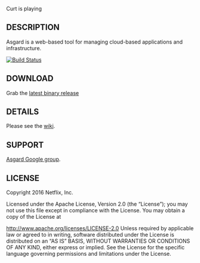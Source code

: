 Curt is playing
## DESCRIPTION

Asgard is a web-based tool for managing cloud-based applications and infrastructure.

[![Build Status](https://netflixoss.ci.cloudbees.com/job/asgard-master/badge/icon)](https://netflixoss.ci.cloudbees.com/job/asgard-master/)

## DOWNLOAD

Grab the [latest binary release](https://github.com/Netflix/asgard/releases)

## DETAILS

Please see the [wiki](https://github.com/Netflix/asgard/wiki).

## SUPPORT

[Asgard Google group](http://groups.google.com/group/AsgardUsers).

## LICENSE

Copyright 2016 Netflix, Inc.

Licensed under the Apache License, Version 2.0 (the “License”); you may not use this file except in
compliance with the License. You may obtain a copy of the License at

http://www.apache.org/licenses/LICENSE-2.0
Unless required by applicable law or agreed to in writing, software distributed under the License is
distributed on an “AS IS” BASIS, WITHOUT WARRANTIES OR CONDITIONS OF ANY KIND, either express or
implied. See the License for the specific language governing permissions and limitations under the
License.

